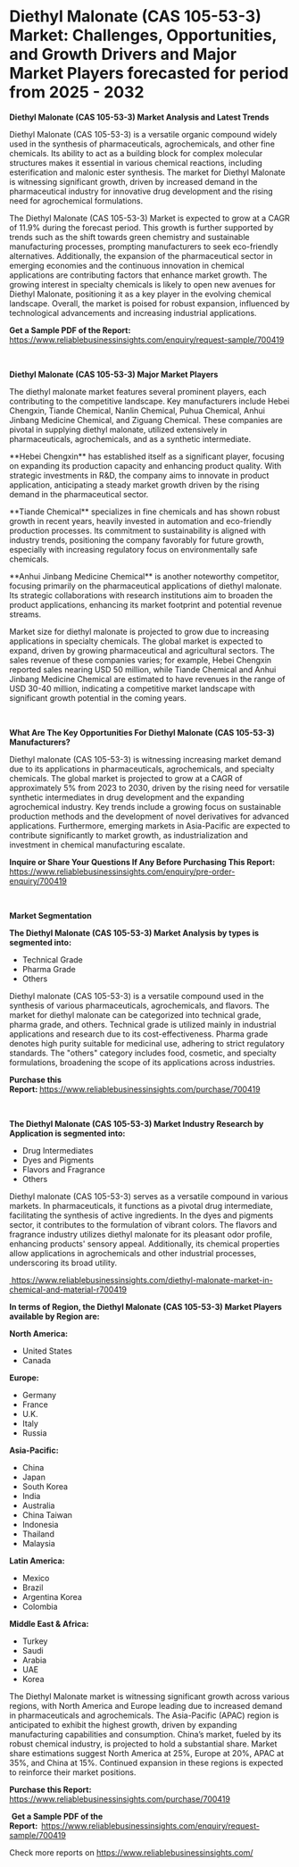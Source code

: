 <p><h1>Diethyl Malonate (CAS 105-53-3) Market: Challenges, Opportunities, and Growth Drivers and Major Market Players forecasted for period from 2025 - 2032</h1></p><p><strong>Diethyl Malonate (CAS 105-53-3) Market Analysis and Latest Trends</strong></p>
<p><p>Diethyl Malonate (CAS 105-53-3) is a versatile organic compound widely used in the synthesis of pharmaceuticals, agrochemicals, and other fine chemicals. Its ability to act as a building block for complex molecular structures makes it essential in various chemical reactions, including esterification and malonic ester synthesis. The market for Diethyl Malonate is witnessing significant growth, driven by increased demand in the pharmaceutical industry for innovative drug development and the rising need for agrochemical formulations.</p><p>The Diethyl Malonate (CAS 105-53-3) Market is expected to grow at a CAGR of 11.9% during the forecast period. This growth is further supported by trends such as the shift towards green chemistry and sustainable manufacturing processes, prompting manufacturers to seek eco-friendly alternatives. Additionally, the expansion of the pharmaceutical sector in emerging economies and the continuous innovation in chemical applications are contributing factors that enhance market growth. The growing interest in specialty chemicals is likely to open new avenues for Diethyl Malonate, positioning it as a key player in the evolving chemical landscape. Overall, the market is poised for robust expansion, influenced by technological advancements and increasing industrial applications.</p></p>
<p><strong>Get a Sample PDF of the Report:&nbsp;</strong> <a href="https://www.reliablebusinessinsights.com/enquiry/request-sample/700419?utm_campaign=1121&utm_medium=2&utm_source=Github&utm_content=ia&utm_term=03022025&utm_id=diethyl-malonate-cas-105-53-3">https://www.reliablebusinessinsights.com/enquiry/request-sample/700419</a></p>
<p>&nbsp;</p>
<p><strong>Diethyl Malonate (CAS 105-53-3) Major Market Players</strong></p>
<p><p>The diethyl malonate market features several prominent players, each contributing to the competitive landscape. Key manufacturers include Hebei Chengxin, Tiande Chemical, Nanlin Chemical, Puhua Chemical, Anhui Jinbang Medicine Chemical, and Ziguang Chemical. These companies are pivotal in supplying diethyl malonate, utilized extensively in pharmaceuticals, agrochemicals, and as a synthetic intermediate.</p><p>**Hebei Chengxin** has established itself as a significant player, focusing on expanding its production capacity and enhancing product quality. With strategic investments in R&D, the company aims to innovate in product application, anticipating a steady market growth driven by the rising demand in the pharmaceutical sector.</p><p>**Tiande Chemical** specializes in fine chemicals and has shown robust growth in recent years, heavily invested in automation and eco-friendly production processes. Its commitment to sustainability is aligned with industry trends, positioning the company favorably for future growth, especially with increasing regulatory focus on environmentally safe chemicals.</p><p>**Anhui Jinbang Medicine Chemical** is another noteworthy competitor, focusing primarily on the pharmaceutical applications of diethyl malonate. Its strategic collaborations with research institutions aim to broaden the product applications, enhancing its market footprint and potential revenue streams.</p><p>Market size for diethyl malonate is projected to grow due to increasing applications in specialty chemicals. The global market is expected to expand, driven by growing pharmaceutical and agricultural sectors. The sales revenue of these companies varies; for example, Hebei Chengxin reported sales nearing USD 50 million, while Tiande Chemical and Anhui Jinbang Medicine Chemical are estimated to have revenues in the range of USD 30-40 million, indicating a competitive market landscape with significant growth potential in the coming years.</p></p>
<p>&nbsp;</p>
<p><strong>What Are The Key Opportunities For Diethyl Malonate (CAS 105-53-3) Manufacturers?</strong></p>
<p><p>Diethyl malonate (CAS 105-53-3) is witnessing increasing market demand due to its applications in pharmaceuticals, agrochemicals, and specialty chemicals. The global market is projected to grow at a CAGR of approximately 5% from 2023 to 2030, driven by the rising need for versatile synthetic intermediates in drug development and the expanding agrochemical industry. Key trends include a growing focus on sustainable production methods and the development of novel derivatives for advanced applications. Furthermore, emerging markets in Asia-Pacific are expected to contribute significantly to market growth, as industrialization and investment in chemical manufacturing escalate.</p></p>
<p><strong>Inquire or Share Your Questions If Any Before Purchasing This Report:</strong> <a href="https://www.reliablebusinessinsights.com/enquiry/pre-order-enquiry/700419?utm_campaign=1121&utm_medium=2&utm_source=Github&utm_content=ia&utm_term=03022025&utm_id=diethyl-malonate-cas-105-53-3">https://www.reliablebusinessinsights.com/enquiry/pre-order-enquiry/700419</a></p>
<p>&nbsp;</p>
<p><strong>Market Segmentation</strong></p>
<p><strong>The Diethyl Malonate (CAS 105-53-3) Market Analysis by types is segmented into:</strong></p>
<p><ul><li>Technical Grade</li><li>Pharma Grade</li><li>Others</li></ul></p>
<p><p>Diethyl malonate (CAS 105-53-3) is a versatile compound used in the synthesis of various pharmaceuticals, agrochemicals, and flavors. The market for diethyl malonate can be categorized into technical grade, pharma grade, and others. Technical grade is utilized mainly in industrial applications and research due to its cost-effectiveness. Pharma grade denotes high purity suitable for medicinal use, adhering to strict regulatory standards. The "others" category includes food, cosmetic, and specialty formulations, broadening the scope of its applications across industries.</p></p>
<p><strong>Purchase this Report:&nbsp;</strong><a href="https://www.reliablebusinessinsights.com/purchase/700419?utm_campaign=1121&utm_medium=2&utm_source=Github&utm_content=ia&utm_term=03022025&utm_id=diethyl-malonate-cas-105-53-3">https://www.reliablebusinessinsights.com/purchase/700419</a></p>
<p>&nbsp;</p>
<p><strong>The Diethyl Malonate (CAS 105-53-3) Market Industry Research by Application is segmented into:</strong></p>
<p><ul><li>Drug Intermediates</li><li>Dyes and Pigments</li><li>Flavors and Fragrance</li><li>Others</li></ul></p>
<p><p>Diethyl malonate (CAS 105-53-3) serves as a versatile compound in various markets. In pharmaceuticals, it functions as a pivotal drug intermediate, facilitating the synthesis of active ingredients. In the dyes and pigments sector, it contributes to the formulation of vibrant colors. The flavors and fragrance industry utilizes diethyl malonate for its pleasant odor profile, enhancing products' sensory appeal. Additionally, its chemical properties allow applications in agrochemicals and other industrial processes, underscoring its broad utility.</p></p>
<p><a href="https://www.reliablebusinessinsights.com/diethyl-malonate-market-in-chemical-and-material-r700419?utm_campaign=1121&utm_medium=2&utm_source=Github&utm_content=ia&utm_term=03022025&utm_id=diethyl-malonate-cas-105-53-3">&nbsp;https://www.reliablebusinessinsights.com/diethyl-malonate-market-in-chemical-and-material-r700419</a></p>
<p><strong>In terms of Region, the Diethyl Malonate (CAS 105-53-3) Market Players available by Region are:</strong></p>
<p>
    <p> <strong> North America: </strong>
        <ul>
            <li>United States</li>
            <li>Canada</li>
        </ul>
        </p> 
    <p> <strong> Europe: </strong>
        <ul>
            <li>Germany</li>
            <li>France</li>
            <li>U.K.</li>
            <li>Italy</li>
            <li>Russia</li>
        </ul>
        </p> 
    <p> <strong> Asia-Pacific: </strong>
        <ul>
            <li>China</li>
            <li>Japan</li>
            <li>South Korea</li>
            <li>India</li>
            <li>Australia</li>
            <li>China Taiwan</li>
            <li>Indonesia</li>
            <li>Thailand</li>
            <li>Malaysia</li>
        </ul>
        </p> 
    <p> <strong> Latin America: </strong>
        <ul>
            <li>Mexico</li>
            <li>Brazil</li>
            <li>Argentina Korea</li>
            <li>Colombia</li>
        </ul>
        </p> 
    <p> <strong> Middle East & Africa: </strong>
        <ul>
            <li>Turkey</li>
            <li>Saudi</li>
            <li>Arabia</li>
            <li>UAE</li>
            <li>Korea</li>
        </ul>
    </p>
    </p>
<p><p>The Diethyl Malonate market is witnessing significant growth across various regions, with North America and Europe leading due to increased demand in pharmaceuticals and agrochemicals. The Asia-Pacific (APAC) region is anticipated to exhibit the highest growth, driven by expanding manufacturing capabilities and consumption. China’s market, fueled by its robust chemical industry, is projected to hold a substantial share. Market share estimations suggest North America at 25%, Europe at 20%, APAC at 35%, and China at 15%. Continued expansion in these regions is expected to reinforce their market positions.</p></p>
<p><strong>Purchase this Report: </strong><a href="https://www.reliablebusinessinsights.com/purchase/700419?utm_campaign=1121&utm_medium=2&utm_source=Github&utm_content=ia&utm_term=03022025&utm_id=diethyl-malonate-cas-105-53-3">https://www.reliablebusinessinsights.com/purchase/700419</a></p>
<p>&nbsp;<strong>Get a Sample PDF of the Report:&nbsp;&nbsp;</strong><a href="https://www.reliablebusinessinsights.com/enquiry/request-sample/700419?utm_campaign=1121&utm_medium=2&utm_source=Github&utm_content=ia&utm_term=03022025&utm_id=diethyl-malonate-cas-105-53-3">https://www.reliablebusinessinsights.com/enquiry/request-sample/700419</a></p>
<p><strong></strong></p>
<p>Check more reports on <a href="https://www.reliablebusinessinsights.com/?utm_campaign=1121&utm_medium=2&utm_source=Github&utm_content=ia&utm_term=03022025&utm_id=diethyl-malonate-cas-105-53-3">https://www.reliablebusinessinsights.com/</a></p>